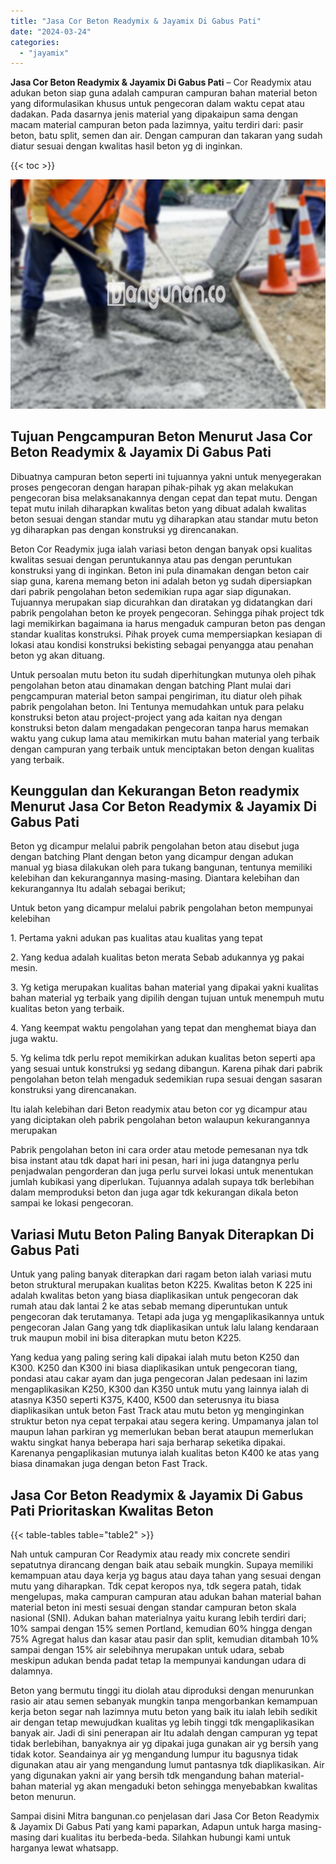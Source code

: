 ```yaml
---
title: "Jasa Cor Beton Readymix & Jayamix Di Gabus Pati"
date: "2024-03-24"
categories: 
  - "jayamix"
---
```


**Jasa Cor Beton Readymix & Jayamix Di Gabus Pati** – Cor Readymix atau adukan beton siap guna adalah campuran campuran bahan material beton yang diformulasikan khusus untuk pengecoran dalam waktu cepat atau dadakan. Pada dasarnya jenis material yang dipakaipun sama dengan macam material campuran beton pada lazimnya, yaitu terdiri dari: pasir beton, batu split, semen dan air. Dengan campuran dan takaran yang sudah diatur sesuai dengan kwalitas hasil beton yg di inginkan.

{{< toc >}}

![Jasa Cor Beton Readymix & Jayamix Di Gabus Pati](/images/jasa-cor-readymix-48.png)

## Tujuan Pengcampuran Beton Menurut Jasa Cor Beton Readymix & Jayamix Di Gabus Pati

Dibuatnya campuran beton seperti ini tujuannya yakni untuk menyegerakan proses pengecoran dengan harapan pihak-pihak yg akan melakukan pengecoran bisa melaksanakannya dengan cepat dan tepat mutu. Dengan tepat mutu inilah diharapkan kwalitas beton yang dibuat adalah kwalitas beton sesuai dengan standar mutu yg diharapkan atau standar mutu beton yg diharapkan pas dengan konstruksi yg direncanakan.

Beton Cor Readymix juga ialah variasi beton dengan banyak opsi kualitas kwalitas sesuai dengan peruntukannya atau pas dengan peruntukan konstruksi yang di inginkan. Beton ini pula dinamakan dengan beton cair siap guna, karena memang beton ini adalah beton yg sudah dipersiapkan dari pabrik pengolahan beton sedemikian rupa agar siap digunakan. Tujuannya merupakan siap dicurahkan dan diratakan yg didatangkan dari pabrik pengolahan beton ke proyek pengecoran. Sehingga pihak project tdk lagi memikirkan bagaimana ia harus mengaduk campuran beton pas dengan standar kualitas konstruksi. Pihak proyek cuma mempersiapkan kesiapan di lokasi atau kondisi konstruksi bekisting sebagai penyangga atau penahan beton yg akan dituang.

Untuk persoalan mutu beton itu sudah diperhitungkan mutunya oleh pihak pengolahan beton atau dinamakan dengan batching Plant mulai dari pengcampuran material beton sampai pengiriman, itu diatur oleh pihak pabrik pengolahan beton. Ini Tentunya memudahkan untuk para pelaku konstruksi beton atau project-project yang ada kaitan nya dengan konstruksi beton dalam mengadakan pengecoran tanpa harus memakan waktu yang cukup lama atau memikirkan mutu bahan material yang terbaik dengan campuran yang terbaik untuk menciptakan beton dengan kualitas yang terbaik.

## Keunggulan dan Kekurangan Beton readymix Menurut Jasa Cor Beton Readymix & Jayamix Di Gabus Pati

Beton yg dicampur melalui pabrik pengolahan beton atau disebut juga dengan batching Plant dengan beton yang dicampur dengan adukan manual yg biasa dilakukan oleh para tukang bangunan, tentunya memiliki kelebihan dan kekurangannya masing-masing. Diantara kelebihan dan kekurangannya Itu adalah sebagai berikut;

Untuk beton yang dicampur melalui pabrik pengolahan beton mempunyai kelebihan

1\. Pertama yakni adukan pas kualitas atau kualitas yang tepat

2\. Yang kedua adalah kualitas beton merata Sebab adukannya yg pakai mesin.

3\. Yg ketiga merupakan kualitas bahan material yang dipakai yakni kualitas bahan material yg terbaik yang dipilih dengan tujuan untuk menempuh mutu kualitas beton yang terbaik.

4\. Yang keempat waktu pengolahan yang tepat dan menghemat biaya dan juga waktu.

5\. Yg kelima tdk perlu repot memikirkan adukan kualitas beton seperti apa yang sesuai untuk konstruksi yg sedang dibangun. Karena pihak dari pabrik pengolahan beton telah mengaduk sedemikian rupa sesuai dengan sasaran konstruksi yang direncanakan.

Itu ialah kelebihan dari Beton readymix atau beton cor yg dicampur atau yang diciptakan oleh pabrik pengolahan beton walaupun kekurangannya merupakan

Pabrik pengolahan beton ini cara order atau metode pemesanan nya tdk bisa instant atau tdk dapat hari ini pesan, hari ini juga datangnya perlu penjadwalan pengorderan dan juga perlu survei lokasi untuk menentukan jumlah kubikasi yang diperlukan. Tujuannya adalah supaya tdk berlebihan dalam memproduksi beton dan juga agar tdk kekurangan dikala beton sampai ke lokasi pengecoran.

## Variasi Mutu Beton Paling Banyak Diterapkan Di Gabus Pati

Untuk yang paling banyak diterapkan dari ragam beton ialah variasi mutu beton struktural merupakan kualitas beton K225. Kwalitas beton K 225 ini adalah kwalitas beton yang biasa diaplikasikan untuk pengecoran dak rumah atau dak lantai 2 ke atas sebab memang diperuntukan untuk pengecoran dak terutamanya. Tetapi ada juga yg mengaplikasikannya untuk pengecoran Jalan Gang yang tdk diaplikasikan untuk lalu lalang kendaraan truk maupun mobil ini bisa diterapkan mutu beton K225.

Yang kedua yang paling sering kali dipakai ialah mutu beton K250 dan K300. K250 dan K300 ini biasa diaplikasikan untuk pengecoran tiang, pondasi atau cakar ayam dan juga pengecoran Jalan pedesaan ini lazim mengaplikasikan K250, K300 dan K350 untuk mutu yang lainnya ialah di atasnya K350 seperti K375, K400, K500 dan seterusnya itu biasa diaplikasikan untuk beton Fast Track atau mutu beton yg menginginkan struktur beton nya cepat terpakai atau segera kering. Umpamanya jalan tol maupun lahan parkiran yg memerlukan beban berat ataupun memerlukan waktu singkat hanya beberapa hari saja berharap seketika dipakai. Karenanya pengaplikasian mutunya ialah kualitas beton K400 ke atas yang biasa dinamakan juga dengan beton Fast Track.

## Jasa Cor Beton Readymix & Jayamix Di Gabus Pati Prioritaskan Kwalitas Beton

{{< table-tables table="table2" >}}

Nah untuk campuran Cor Readymix atau ready mix concrete sendiri sepatutnya dirancang dengan baik atau sebaik mungkin. Supaya memiliki kemampuan atau daya kerja yg bagus atau daya tahan yang sesuai dengan mutu yang diharapkan. Tdk cepat keropos nya, tdk segera patah, tidak mengelupas, maka campuran campuran atau adukan bahan material bahan material beton ini mesti sesuai dengan standar campuran beton skala nasional (SNI). Adukan bahan materialnya yaitu kurang lebih terdiri dari; 10% sampai dengan 15% semen Portland, kemudian 60% hingga dengan 75% Agregat halus dan kasar atau pasir dan split, kemudian ditambah 10% sampai dengan 15% air selebihnya merupakan untuk udara, sebab meskipun adukan benda padat tetap Ia mempunyai kandungan udara di dalamnya.

Beton yang bermutu tinggi itu diolah atau diproduksi dengan menurunkan rasio air atau semen sebanyak mungkin tanpa mengorbankan kemampuan kerja beton segar nah lazimnya mutu beton yang baik itu ialah lebih sedikit air dengan tetap mewujudkan kualitas yg lebih tinggi tdk mengaplikasikan banyak air. Jadi di sini penerapan air Itu adalah dengan campuran yg tepat tidak berlebihan, banyaknya air yg dipakai juga gunakan air yg bersih yang tidak kotor. Seandainya air yg mengandung lumpur itu bagusnya tidak digunakan atau air yang mengandung lumut pantasnya tdk diaplikasikan. Air yang digunakan yakni air yang bersih tdk mengandung bahan material-bahan material yg akan mengaduki beton sehingga menyebabkan kwalitas beton menurun.

Sampai disini Mitra bangunan.co penjelasan dari Jasa Cor Beton Readymix & Jayamix Di Gabus Pati yang kami paparkan, Adapun untuk harga masing-masing dari kualitas itu berbeda-beda. Silahkan hubungi kami untuk harganya lewat whatsapp.
